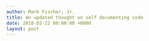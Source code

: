 ```yaml
---
author: Mark Fischer, Jr.
title: An updated thought on self documenting code
date: 2018-02-22 00:00:00 +0000
layout: post
---
```

